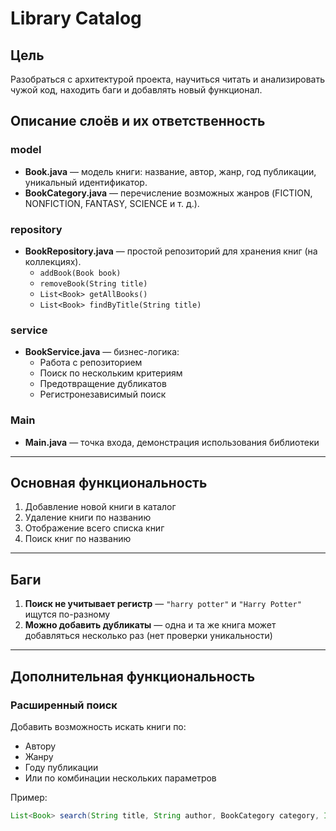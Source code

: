 # Library Catalog

## Цель

Разобраться с архитектурой проекта, научиться читать и анализировать чужой код, находить баги и добавлять новый
функционал.

## Описание слоёв и их ответственность

### model

- **Book.java** — модель книги: название, автор, жанр, год публикации, уникальный идентификатор.
- **BookCategory.java** — перечисление возможных жанров (FICTION, NONFICTION, FANTASY, SCIENCE и т. д.).

### repository

- **BookRepository.java** — простой репозиторий для хранения книг (на коллекциях).
    - `addBook(Book book)`
    - `removeBook(String title)`
    - `List<Book> getAllBooks()`
    - `List<Book> findByTitle(String title)`

### service

- **BookService.java** — бизнес-логика:
    - Работа с репозиторием
    - Поиск по нескольким критериям
    - Предотвращение дубликатов
    - Регистронезависимый поиск

### Main

- **Main.java** — точка входа, демонстрация использования библиотеки

---

## Основная функциональность

1. Добавление новой книги в каталог
2. Удаление книги по названию
3. Отображение всего списка книг
4. Поиск книг по названию

---

## Баги

1. **Поиск не учитывает регистр** — `"harry potter"` и `"Harry Potter"` ищутся по-разному
2. **Можно добавить дубликаты** — одна и та же книга может добавляться несколько раз (нет проверки уникальности)

---

## Дополнительная функциональность

### Расширенный поиск

Добавить возможность искать книги по:

- Автору
- Жанру
- Году публикации
- Или по комбинации нескольких параметров

Пример:

```java
List<Book> search(String title, String author, BookCategory category, Integer year)
